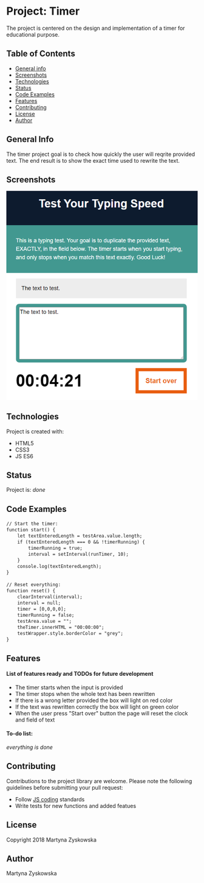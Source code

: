 # Project: Timer
The project is centered on the design and implementation of a timer for educational purpose. 
## Table of Contents
* [General info](#general-info)
* [Screenshots](#screenshots)
* [Technologies](#technologies)
* [Status](#status)
* [Code Examples](#code-examples)
* [Features](#features)
* [Contributing](#contributing)
* [License](#license)
* [Author](#author)
## General Info
The timer project goal is to check how quickly the user will reqrite provided text.
The end result is to show the exact time used to rewrite the text.
## Screenshots
![timer_img](./timer_img.png)
## Technologies
Project is created with:
- HTML5
- CSS3
- JS ES6
## Status
Project is: _done_
## Code Examples

```
// Start the timer:
function start() {
    let textEnteredLength = testArea.value.length;
    if (textEnteredLength === 0 && !timerRunning) {
        timerRunning = true;
        interval = setInterval(runTimer, 10);
    }
    console.log(textEnteredLength);
}

// Reset everything:
function reset() {
    clearInterval(interval);
    interval = null;
    timer = [0,0,0,0];
    timerRunning = false;
    testArea.value = "";
    theTimer.innerHTML = "00:00:00";
    testWrapper.style.borderColor = "grey";
}
```

## Features
#### List of features ready and TODOs for future development
* The timer starts when the input is provided
* The timer stops when the whole text has been rewritten
* If there is a wrong letter provided the box will light on red color
* If the text was rewritten correctly the box will light on green color
* When the user press "Start over" button the page will reset the clock and field of text

#### To-do list:
_everything is done_
## Contributing
Contributions to the project library are welcome. Please note the following guidelines before submitting your pull request:
 - Follow [JS coding](https://developer.mozilla.org/bm/docs/Web/JavaScript/Guide) standards
 - Write tests for new functions and added featues
## License
Copyright 2018 Martyna Zyskowska
## Author
Martyna Zyskowska
